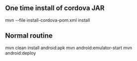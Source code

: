 
One time install of cordova JAR
-------------------------------
mvn --file install-cordova-pom.xml install

Normal routine
--------------
mvn clean install android:apk
mvn android:emulator-start
mvn android:deploy

